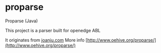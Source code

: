 # proparse
Proparse (Java)

This project is a parser built for openedge ABL

It originates from [joanju.com](http://www.joanju.com/index.php)
More info [http://www.oehive.org/proparse/](http://www.oehive.org/proparse/)
